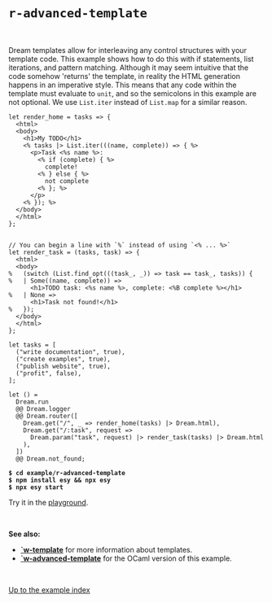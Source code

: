 # `r-advanced-template`

<br>

Dream templates allow for interleaving any control structures with your template code. This example shows how to do this with if statements, list iterations, and pattern matching. Although it may seem intuitive that the code somehow 'returns' the template, in reality the HTML generation happens in an imperative style. This means that any code within the template must evaluate to `unit`, and so the semicolons in this example are not optional. We use `List.iter` instead of `List.map` for a similar reason. 

```reason
let render_home = tasks => {
  <html>
  <body>
    <h1>My TODO</h1>
    <% tasks |> List.iter(((name, complete)) => { %>
      <p>Task <%s name %>:
        <% if (complete) { %>
          complete!
        <% } else { %>
          not complete 
        <% }; %>
      </p>
    <% }); %>
  </body>
  </html>
};


// You can begin a line with `%` instead of using `<% ... %>`
let render_task = (tasks, task) => {
  <html>
  <body>
%   (switch (List.find_opt(((task_, _)) => task == task_, tasks)) {
%   | Some((name, complete)) => 
      <h1>TODO task: <%s name %>, complete: <%B complete %></h1>
%   | None =>
      <h1>Task not found!</h1>
%   });
  </body>
  </html>
};

let tasks = [
  ("write documentation", true),
  ("create examples", true),
  ("publish website", true),
  ("profit", false),
];

let () =
  Dream.run
  @@ Dream.logger
  @@ Dream.router([
    Dream.get("/", _ => render_home(tasks) |> Dream.html),
    Dream.get("/:task", request =>
      Dream.param("task", request) |> render_task(tasks) |> Dream.html
    ),
  ])
  @@ Dream.not_found;
```

<pre><code><b>$ cd example/r-advanced-template</b>
<b>$ npm install esy && npx esy</b>
<b>$ npx esy start</b></code></pre>

Try it in the [playground](http://dream.as/r-advanced-template).

<br>

**See also:**

- [**`w-template**](../w-template) for more information about templates.
- [**`w-advanced-template**](../w-advanced-template) for the OCaml version of this example.

<br>

[Up to the example index](../#reason)
